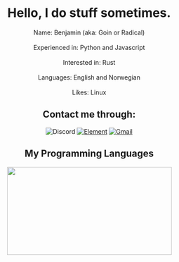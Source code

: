 <h1 align="center">Hello, I do stuff sometimes.</h1>
<p align="center">
	Name: Benjamin (aka: Goin or Radical)<br/><br/>
	Experienced in: Python and Javascript<br/><br/>
	Interested in: Rust<br/><br/>
	Languages: English and Norwegian<br/><br/>
	Likes: Linux
</p>
<h2 align=center>Contact me through:</h2>

<p align="center"><a href="https://discordapp.com/users/368423564229083137" style="text-decoration: none;"><img src="https://img.shields.io/badge/-Discord-2d2d2d?style=for-the-badge&logo=Discord" alt="Discord"></a> <a href="@radiicall:matrix.org"><img src="https://img.shields.io/badge/-Matrix-2d2d2d?style=for-the-badge&logo=Element" alt="Element"></a> <a href="mailto:radical@radical.fun"><img src="https://img.shields.io/badge/-Mail-2d2d2d?style=for-the-badge&logo=gmail" alt="Gmail"></a></p>
<h2 align=center>My Programming Languages</h2>
<p align="center" href="https://github-readme-stats.vercel.app/api/top-langs/?username=radiicall&langs_count=8&layout=compact&title_color=f5a9b8&text_color=ffffff&bg_color=202020&border_radius=10">
	<img align="center" src="https://github-readme-stats.vercel.app/api/top-langs/?username=radiicall&langs_count=8&layout=compact&title_color=f5a9b8&text_color=ffffff&bg_color=202020&border_radius=10" width="375" height="200">
</p>
